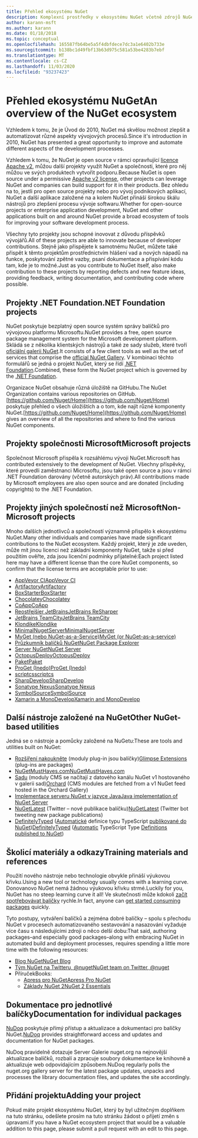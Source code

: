 ```yaml
---
title: Přehled ekosystému NuGet
description: Komplexní prostředky v ekosystému NuGet včetně zdrojů NuGet, projektů, nástrojů a školicích materiálů od jiných výrobců než Microsoftu.
author: karann-msft
ms.author: karann
ms.date: 01/18/2018
ms.topic: conceptual
ms.openlocfilehash: 165587fb64be5a5f4dbfdece7dc3a1e6402b733e
ms.sourcegitcommit: b138bc1d49fbf13b63d975c581a53be4283b7ebf
ms.translationtype: MT
ms.contentlocale: cs-CZ
ms.lasthandoff: 11/03/2020
ms.locfileid: "93237423"
---
```

# <a name="an-overview-of-the-nuget-ecosystem"></a><span data-ttu-id="600ad-103">Přehled ekosystému NuGet</span><span class="sxs-lookup"><span data-stu-id="600ad-103">An overview of the NuGet ecosystem</span></span>

<span data-ttu-id="600ad-104">Vzhledem k tomu, že je Úvod do 2010, NuGet má skvělou možnost zlepšit a automatizovat různé aspekty vývojových procesů.</span><span class="sxs-lookup"><span data-stu-id="600ad-104">Since it's introduction in 2010, NuGet has presented a great opportunity to improve and automate different aspects of the development processes.</span></span>

<span data-ttu-id="600ad-105">Vzhledem k tomu, že NuGet je open source v rámci opravňující [licence Apache v2](http://choosealicense.com/licenses/apache/), můžou další projekty využít NuGet a společnosti, které pro něj můžou ve svých produktech vytvořit podporu.</span><span class="sxs-lookup"><span data-stu-id="600ad-105">Because NuGet is open source under a permissive [Apache v2 license](http://choosealicense.com/licenses/apache/), other projects can leverage NuGet and companies can build support for it in their products.</span></span> <span data-ttu-id="600ad-106">Bez ohledu na to, jestli pro open source projekty nebo pro vývoj podnikových aplikací, NuGet a další aplikace založené na a kolem NuGet přináší širokou škálu nástrojů pro zlepšení procesu vývoje softwaru.</span><span class="sxs-lookup"><span data-stu-id="600ad-106">Whether for open-source projects or enterprise application development, NuGet and other applications built on and around NuGet provide a broad ecosystem of tools for improving your software development process.</span></span>

<span data-ttu-id="600ad-107">Všechny tyto projekty jsou schopné inovovat z důvodu příspěvků vývojářů.</span><span class="sxs-lookup"><span data-stu-id="600ad-107">All of these projects are able to innovate because of developer contributions.</span></span> <span data-ttu-id="600ad-108">Stejně jako přispějete k samotnému NuGet, můžete také přispět k těmto projektům prostřednictvím hlášení vad a nových nápadů na funkce, poskytování zpětné vazby, psaní dokumentace a přispívání kódu tam, kde je to možné.</span><span class="sxs-lookup"><span data-stu-id="600ad-108">Just as you contribute to NuGet itself, also make contribution to these projects by reporting defects and new feature ideas, providing feedback, writing documentation, and contributing code where possible.</span></span>

## <a name="net-foundation-projects"></a><span data-ttu-id="600ad-109">Projekty .NET Foundation</span><span class="sxs-lookup"><span data-stu-id="600ad-109">.NET Foundation projects</span></span>

<span data-ttu-id="600ad-110">NuGet poskytuje bezplatný open source systém správy balíčků pro vývojovou platformu Microsoftu.</span><span class="sxs-lookup"><span data-stu-id="600ad-110">NuGet provides a free, open source package management system for the Microsoft development platform.</span></span> <span data-ttu-id="600ad-111">Skládá se z několika klientských nástrojů a také ze sady služeb, které tvoří [oficiální galerii NuGet](http://www.nuget.org).</span><span class="sxs-lookup"><span data-stu-id="600ad-111">It consists of a few client tools as well as the set of services that comprise the [official NuGet Gallery](http://www.nuget.org).</span></span> <span data-ttu-id="600ad-112">V kombinaci těchto formulářů se jedná o projekt NuGet, který se řídí [.NET Foundation](http://www.dotnetfoundation.org/).</span><span class="sxs-lookup"><span data-stu-id="600ad-112">Combined, these form the NuGet project which is governed by the [.NET Foundation](http://www.dotnetfoundation.org/).</span></span>

<span data-ttu-id="600ad-113">Organizace NuGet obsahuje různá úložiště na GitHubu.</span><span class="sxs-lookup"><span data-stu-id="600ad-113">The NuGet Organization contains various repositories on GitHub.</span></span> <span data-ttu-id="600ad-114">[https://github.com/Nuget/Home](https://github.com/Nuget/Home) poskytuje přehled o všech úložištích a o tom, kde najít různé komponenty NuGet.</span><span class="sxs-lookup"><span data-stu-id="600ad-114">[https://github.com/Nuget/Home](https://github.com/Nuget/Home) gives an overview of all the repositories and where to find the various NuGet components.</span></span>

## <a name="microsoft-projects"></a><span data-ttu-id="600ad-115">Projekty společnosti Microsoft</span><span class="sxs-lookup"><span data-stu-id="600ad-115">Microsoft projects</span></span>

<span data-ttu-id="600ad-116">Společnost Microsoft přispěla k rozsáhlému vývoji NuGet.</span><span class="sxs-lookup"><span data-stu-id="600ad-116">Microsoft has contributed extensively to the development of NuGet.</span></span> <span data-ttu-id="600ad-117">Všechny příspěvky, které provedli zaměstnanci Microsoftu, jsou také open source a jsou v rámci .NET Foundation darovány (včetně autorských práv).</span><span class="sxs-lookup"><span data-stu-id="600ad-117">All contributions made by Microsoft employees are also open source and are donated (including copyrights) to the .NET Foundation.</span></span>

## <a name="non-microsoft-projects"></a><span data-ttu-id="600ad-118">Projekty jiných společností než Microsoft</span><span class="sxs-lookup"><span data-stu-id="600ad-118">Non-Microsoft projects</span></span>

<span data-ttu-id="600ad-119">Mnoho dalších jednotlivců a společností významně přispělo k ekosystému NuGet.</span><span class="sxs-lookup"><span data-stu-id="600ad-119">Many other individuals and companies have made significant contributions to the NuGet ecosystem.</span></span> <span data-ttu-id="600ad-120">Každý projekt, který je zde uveden, může mít jinou licenci než základní komponenty NuGet, takže si před použitím ověřte, zda jsou licenční podmínky přijatelné:</span><span class="sxs-lookup"><span data-stu-id="600ad-120">Each project listed here may have a different license than the core NuGet components, so confirm that the license terms are acceptable prior to use:</span></span>

- [<span data-ttu-id="600ad-121">AppVeyor CI</span><span class="sxs-lookup"><span data-stu-id="600ad-121">AppVeyor CI</span></span>](https://www.appveyor.com/)
- [<span data-ttu-id="600ad-122">Artifactory</span><span class="sxs-lookup"><span data-stu-id="600ad-122">Artifactory</span></span>](https://www.jfrog.com/artifactory/)
- [<span data-ttu-id="600ad-123">BoxStarter</span><span class="sxs-lookup"><span data-stu-id="600ad-123">BoxStarter</span></span>](http://boxstarter.org/)
- [<span data-ttu-id="600ad-124">Chocolatey</span><span class="sxs-lookup"><span data-stu-id="600ad-124">Chocolatey</span></span>](https://chocolatey.org/)
- [<span data-ttu-id="600ad-125">CoApp</span><span class="sxs-lookup"><span data-stu-id="600ad-125">CoApp</span></span>](http://coapp.org/)
- [<span data-ttu-id="600ad-126">Reostřejšíer JetBrains</span><span class="sxs-lookup"><span data-stu-id="600ad-126">JetBrains ReSharper</span></span>](https://resharper-plugins.jetbrains.com/)
- [<span data-ttu-id="600ad-127">JetBrains TeamCity</span><span class="sxs-lookup"><span data-stu-id="600ad-127">JetBrains TeamCity</span></span>](https://www.jetbrains.com/teamcity/)
- [<span data-ttu-id="600ad-128">Klondike</span><span class="sxs-lookup"><span data-stu-id="600ad-128">Klondike</span></span>](https://github.com/themotleyfool/Klondike)
- [<span data-ttu-id="600ad-129">MinimalNugetServer</span><span class="sxs-lookup"><span data-stu-id="600ad-129">MinimalNugetServer</span></span>](https://github.com/TanukiSharp/MinimalNugetServer)
- [<span data-ttu-id="600ad-130">MyGet (nebo NuGet-as-a-Service)</span><span class="sxs-lookup"><span data-stu-id="600ad-130">MyGet (or NuGet-as-a-service)</span></span>](http://www.myget.org/)
- [<span data-ttu-id="600ad-131">Průzkumník balíčků NuGet</span><span class="sxs-lookup"><span data-stu-id="600ad-131">NuGet Package Explorer</span></span>](https://github.com/NuGetPackageExplorer/NuGetPackageExplorer)
- [<span data-ttu-id="600ad-132">Server NuGet</span><span class="sxs-lookup"><span data-stu-id="600ad-132">NuGet Server</span></span>](http://nugetserver.net/)
- [<span data-ttu-id="600ad-133">OctopusDeploy</span><span class="sxs-lookup"><span data-stu-id="600ad-133">OctopusDeploy</span></span>](https://octopus.com/)
- [<span data-ttu-id="600ad-134">Paket</span><span class="sxs-lookup"><span data-stu-id="600ad-134">Paket</span></span>](https://fsprojects.github.io/Paket/)
- [<span data-ttu-id="600ad-135">ProGet (Inedo)</span><span class="sxs-lookup"><span data-stu-id="600ad-135">ProGet (Inedo)</span></span>](http://inedo.com/proget)
- [<span data-ttu-id="600ad-136">scriptcs</span><span class="sxs-lookup"><span data-stu-id="600ad-136">scriptcs</span></span>](http://scriptcs.net/)
- [<span data-ttu-id="600ad-137">SharpDevelop</span><span class="sxs-lookup"><span data-stu-id="600ad-137">SharpDevelop</span></span>](http://community.sharpdevelop.net/blogs/mattward/archive/2011/01/23/NuGetSupportInSharpDevelop.aspx)
- [<span data-ttu-id="600ad-138">Sonatype Nexus</span><span class="sxs-lookup"><span data-stu-id="600ad-138">Sonatype Nexus</span></span>](http://www.sonatype.com/nexus-repository-sonatype)
- [<span data-ttu-id="600ad-139">SymbolSource</span><span class="sxs-lookup"><span data-stu-id="600ad-139">SymbolSource</span></span>](http://www.symbolsource.org/Public)
- [<span data-ttu-id="600ad-140">Xamarin a MonoDevelop</span><span class="sxs-lookup"><span data-stu-id="600ad-140">Xamarin and MonoDevelop</span></span>](https://github.com/mrward/monodevelop-nuget-addin)

## <a name="other-nuget-based-utilities"></a><span data-ttu-id="600ad-141">Další nástroje založené na NuGet</span><span class="sxs-lookup"><span data-stu-id="600ad-141">Other NuGet-based utilities</span></span>

<span data-ttu-id="600ad-142">Jedná se o nástroje a pomůcky založené na NuGetu:</span><span class="sxs-lookup"><span data-stu-id="600ad-142">These are tools and utilities built on NuGet:</span></span>

- <span data-ttu-id="600ad-143">[Rozšíření nakoukněte](http://getglimpse.com/Packages) (moduly plug-in jsou balíčky)</span><span class="sxs-lookup"><span data-stu-id="600ad-143">[Glimpse Extensions](http://getglimpse.com/Packages) (plug-ins are packages)</span></span>
- [<span data-ttu-id="600ad-144">NuGetMustHaves.com</span><span class="sxs-lookup"><span data-stu-id="600ad-144">NuGetMustHaves.com</span></span>](http://nugetmusthaves.com/)
- <span data-ttu-id="600ad-145">[Sadu](http://www.orchardproject.net/) (moduly CMS se načítají z datového kanálu NuGet v1 hostovaného v galerii sad)</span><span class="sxs-lookup"><span data-stu-id="600ad-145">[Orchard](http://www.orchardproject.net/) (CMS modules are fetched from a v1 NuGet feed hosted in the Orchard Gallery)</span></span>
- [<span data-ttu-id="600ad-146">Implementace serveru NuGet v jazyce Java</span><span class="sxs-lookup"><span data-stu-id="600ad-146">Java implementation of NuGet Server</span></span>](http://jonnyzzz.com/blog/2012/03/07/nuget-server-in-pure-java/)
- <span data-ttu-id="600ad-147">[NuGetLatest](https://twitter.com/NuGetLatest) (Twitter – nové publikace balíčku)</span><span class="sxs-lookup"><span data-stu-id="600ad-147">[NuGetLatest](https://twitter.com/NuGetLatest) (Twitter bot tweeting new package publications)</span></span>
- <span data-ttu-id="600ad-148">[DefinitelyTyped](http://definitelytyped.org/) ([Automatické](https://github.com/DefinitelyTyped/NugetAutomation/) definice typu TypeScript [publikované do NuGet](http://www.nuget.org/packages?q=DefinitelyTyped))</span><span class="sxs-lookup"><span data-stu-id="600ad-148">[DefinitelyTyped](http://definitelytyped.org/) ([Automatic](https://github.com/DefinitelyTyped/NugetAutomation/) TypeScript Type [Definitions published to NuGet](http://www.nuget.org/packages?q=DefinitelyTyped))</span></span>

## <a name="training-materials-and-references"></a><span data-ttu-id="600ad-149">Školicí materiály a odkazy</span><span class="sxs-lookup"><span data-stu-id="600ad-149">Training materials and references</span></span>

<span data-ttu-id="600ad-150">Použití nového nástroje nebo technologie obvykle přináší výukovou křivku.</span><span class="sxs-lookup"><span data-stu-id="600ad-150">Using a new tool or technology usually comes with a learning curve.</span></span> <span data-ttu-id="600ad-151">Donovanovo NuGet nemá žádnou výukovou křivku strmé.</span><span class="sxs-lookup"><span data-stu-id="600ad-151">Luckily for you, NuGet has no steep learning curve it all!</span></span> <span data-ttu-id="600ad-152">Ve skutečnosti může kdokoli [začít spotřebovávat balíčky](../quickstart/install-and-use-a-package-in-visual-studio.md) rychle.</span><span class="sxs-lookup"><span data-stu-id="600ad-152">In fact, anyone can [get started consuming packages](../quickstart/install-and-use-a-package-in-visual-studio.md) quickly.</span></span>

<span data-ttu-id="600ad-153">Tyto postupy, vytváření balíčků a zejména dobré balíčky – spolu s přechodu NuGet v procesech automatizovaného sestavování a nasazování vyžaduje více času s následujícími zdroji o něco delší dobu:</span><span class="sxs-lookup"><span data-stu-id="600ad-153">That said, authoring packages–and especially good packages–along with  embracing NuGet in automated build and deployment processes, requires spending a little more time with the following resources:</span></span>

- [<span data-ttu-id="600ad-154">Blog NuGet</span><span class="sxs-lookup"><span data-stu-id="600ad-154">NuGet Blog</span></span>](http://blog.nuget.org/)
- [<span data-ttu-id="600ad-155">Tým NuGet na Twitteru, @nuget</span><span class="sxs-lookup"><span data-stu-id="600ad-155">NuGet team on Twitter, @nuget</span></span>](http://twitter.com/nuget)
- <span data-ttu-id="600ad-156">Příruček</span><span class="sxs-lookup"><span data-stu-id="600ad-156">Books:</span></span>
  - [<span data-ttu-id="600ad-157">Apress pro NuGet</span><span class="sxs-lookup"><span data-stu-id="600ad-157">Apress Pro NuGet</span></span>](http://bit.ly/ProNuGet)
  - [<span data-ttu-id="600ad-158">Základy NuGet 2</span><span class="sxs-lookup"><span data-stu-id="600ad-158">NuGet 2 Essentials</span></span>](http://www.amazon.com/NuGet-2-Essentials-Damir-Arh-ebook/dp/B00GTQD5M4)

## <a name="documentation-for-individual-packages"></a><span data-ttu-id="600ad-159">Dokumentace pro jednotlivé balíčky</span><span class="sxs-lookup"><span data-stu-id="600ad-159">Documentation for individual packages</span></span>

<span data-ttu-id="600ad-160">[NuDoq](http://nudoq.org) poskytuje přímý přístup a aktualizace a dokumentaci pro balíčky NuGet.</span><span class="sxs-lookup"><span data-stu-id="600ad-160">[NuDoq](http://nudoq.org) provides straightforward access and updates and documentation for NuGet packages.</span></span>

<span data-ttu-id="600ad-161">NuDoq pravidelně dotazuje Server Galerie nuget.org na nejnovější aktualizace balíčků, rozbalí a zpracuje soubory dokumentace ke knihovně a aktualizuje web odpovídajícím způsobem.</span><span class="sxs-lookup"><span data-stu-id="600ad-161">NuDoq regularly polls the nuget.org gallery server for the latest package updates, unpacks and processes the library documentation files, and updates the site accordingly.</span></span>

## <a name="adding-your-project"></a><span data-ttu-id="600ad-162">Přidání projektu</span><span class="sxs-lookup"><span data-stu-id="600ad-162">Adding your project</span></span>

<span data-ttu-id="600ad-163">Pokud máte projekt ekosystému NuGet, který by byl užitečným doplňkem na tuto stránku, odešlete prosím na tuto stránku žádost o přijetí změn s úpravami.</span><span class="sxs-lookup"><span data-stu-id="600ad-163">If you have a NuGet ecosystem project that would be a valuable addition to this page, please  submit a pull request with an edit to this page.</span></span>